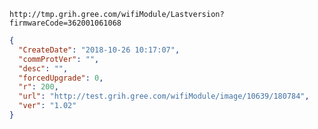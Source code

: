 `http://tmp.grih.gree.com/wifiModule/Lastversion?firmwareCode=362001061068`

```json
{
  "CreateDate": "2018-10-26 10:17:07",
  "commProtVer": "",
  "desc": "",
  "forcedUpgrade": 0,
  "r": 200,
  "url": "http://test.grih.gree.com/wifiModule/image/10639/180784",
  "ver": "1.02"
}
```